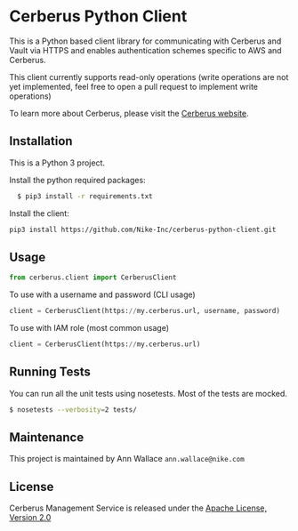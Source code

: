 # Cerberus Python Client

This is a Python based client library for communicating with Cerberus and Vault via HTTPS and enables authentication schemes specific
to AWS and Cerberus.

This client currently supports read-only operations (write operations are not yet implemented, feel free to open a
pull request to implement write operations)

To learn more about Cerberus, please visit the [Cerberus website](http://engineering.nike.com/cerberus/).

## Installation
This is a Python 3 project.

Install the python required packages:
```bash
  $ pip3 install -r requirements.txt
```

Install the client:
```bash
pip3 install https://github.com/Nike-Inc/cerberus-python-client.git
```


## Usage

```python
from cerberus.client import CerberusClient
```

To use with a username and password (CLI usage)
```python
client = CerberusClient(https://my.cerberus.url, username, password)
```

To use with IAM role (most common usage)
```python
client = CerberusClient(https://my.cerberus.url)
```

## Running Tests

You can run all the unit tests using nosetests. Most of the tests are mocked.

```bash
$ nosetests --verbosity=2 tests/
```

## Maintenance
This project is maintained by Ann Wallace `ann.wallace@nike.com`

## License

Cerberus Management Service is released under the [Apache License, Version 2.0](http://www.apache.org/licenses/LICENSE-2.0)

[travis]:https://travis-ci.org/Nike-Inc/cerberus-management-service
[travis img]:https://api.travis-ci.org/Nike-Inc/cerberus-management-service.svg?branch=master

[license]:LICENSE.txt
[license img]:https://img.shields.io/badge/License-Apache%202-blue.svg
